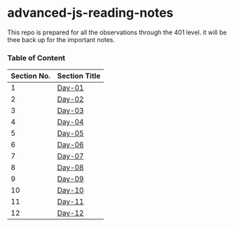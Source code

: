 # advanced-js-reading-notes
This repo is prepared for all the observations through the 401 level. it will be thee back up for the important notes.


### Table of Content

| **Section No.** | **Section Title**                      |
| --------------- | -------------------------------------- |
| 1               | [Day-01](./first-day/01-prep-and-tdd.md) |
| 2               | [Day-02](./sec-day/02-read.md) |
| 3               | [Day-03](./third-day/03-read.md) |
| 4               | [Day-04](./fourth-day/04-readme.md) |
| 5               | [Day-05](./fifth-day/05-readme.md) |
| 6               | [Day-06](./sixth-day/06-readme.md) |
| 7               | [Day-07](./seventh-day/07-readme.md) |
| 8               | [Day-08](./eighth-day/08-readme.md) |
| 9               | [Day-09](./ninth-day/09-readme.md) |
|10               | [Day-10](./10th-day/10-readme.md) |
|11               | [Day-11](./11th-day/11-readme.md) |
|12               | [Day-12](./12-day/12-readme.md) |


